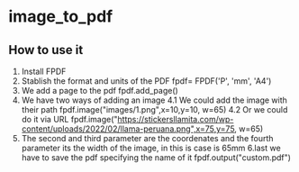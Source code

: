 # image_to_pdf
## How to use it

1. Install FPDF
2. Stablish the format and units of the PDF
    fpdf= FPDF('P', 'mm', 'A4')
3. We add a page to the pdf
    fpdf.add_page()
4. We have two ways of adding an image
4.1 We could add the image with their path
    fpdf.image("images/1.png",x=10,y=10, w=65)
4.2 Or we could do it via URL
    fpdf.image("https://stickersllamita.com/wp-content/uploads/2022/02/llama-peruana.png",x=75,y=75, w=65)
5. The second and third parameter are the coordenates and the fourth parameter its the width of the image, in this is case is 65mm
6.last we have to save the pdf specifying the name of it
    fpdf.output("custom.pdf")
